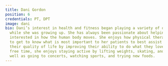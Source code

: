 ```yaml
---
title: Dani Gordon
position: 6
credentials: PT, DPT
image: dani
bio: Dani’s interest in health and fitness began playing a variety of different sports
  while she was growing up. She has always been passionate about helping others and
  interested in how the human body moves. She enjoys how physical therapy allows her
  to get to know what is most important to her patients to best assist them in maximizing
  their quality of life by improving their ability to do what they love most. In her
  free time, she enjoys staying active by lifting weights, skating, and hiking, as
  well as going to concerts, watching sports, and trying new foods.
---
```


